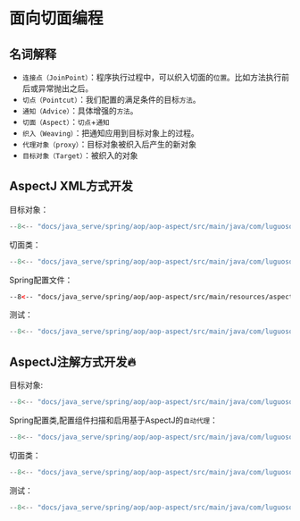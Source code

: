 # 面向切面编程

## 名词解释

- `连接点（JoinPoint）`：程序执行过程中，可以织入切面的`位置`。比如方法执行前后或异常抛出之后。
- `切点（Pointcut）`：我们配置的满足条件的目标`方法`。
- `通知（Advice）`：具体增强的`方法`。
- `切面（Aspect）`：`切点`+`通知`
- `织入（Weaving）`：把通知应用到目标对象上的过程。
- `代理对象（proxy）`：目标对象被织入后产生的新对象
- `目标对象（Target）`：被织入的对象

## AspectJ XML方式开发

目标对象：

``` java
--8<-- "docs/java_serve/spring/aop/aop-aspect/src/main/java/com/luguosong/xml/UserServiceImpl.java"
```

切面类：

``` java
--8<-- "docs/java_serve/spring/aop/aop-aspect/src/main/java/com/luguosong/xml/UserAspect.java"
```

Spring配置文件：

``` xml
--8<-- "docs/java_serve/spring/aop/aop-aspect/src/main/resources/aspect.xml"
```

测试：

``` java
--8<-- "docs/java_serve/spring/aop/aop-aspect/src/main/java/com/luguosong/xml/Test.java"
```

## AspectJ注解方式开发🔥

目标对象:

``` java
--8<-- "docs/java_serve/spring/aop/aop-aspect/src/main/java/com/luguosong/anno/UserServiceImpl.java"
```

Spring配置类,配置组件扫描和启用基于AspectJ的`自动代理`：

``` java
--8<-- "docs/java_serve/spring/aop/aop-aspect/src/main/java/com/luguosong/anno/SpringConfig.java"
```

切面类：

``` java
--8<-- "docs/java_serve/spring/aop/aop-aspect/src/main/java/com/luguosong/anno/UserAspect.java"
```

测试：

``` java
--8<-- "docs/java_serve/spring/aop/aop-aspect/src/main/java/com/luguosong/anno/Test.java"
```

